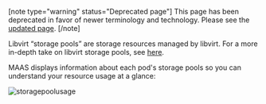 [note type="warning" status="Deprecated page"]
This page has been deprecated in favor of newer terminology and technology.  Please see the [updated page](/t/vm-host-storage-pools/1525).
[/note]

Libvirt “storage pools” are storage resources managed by libvirt. For a more in-depth take on libvirt storage pools, see [here](https://libvirt.org/storage.html).

MAAS displays information about each pod's storage pools so you can understand your resource usage at a glance:

![storagepoolusage](upload://cljznqqeiY6Fpdik0csggyXKTgz.png)

<!-- LINKS -->
